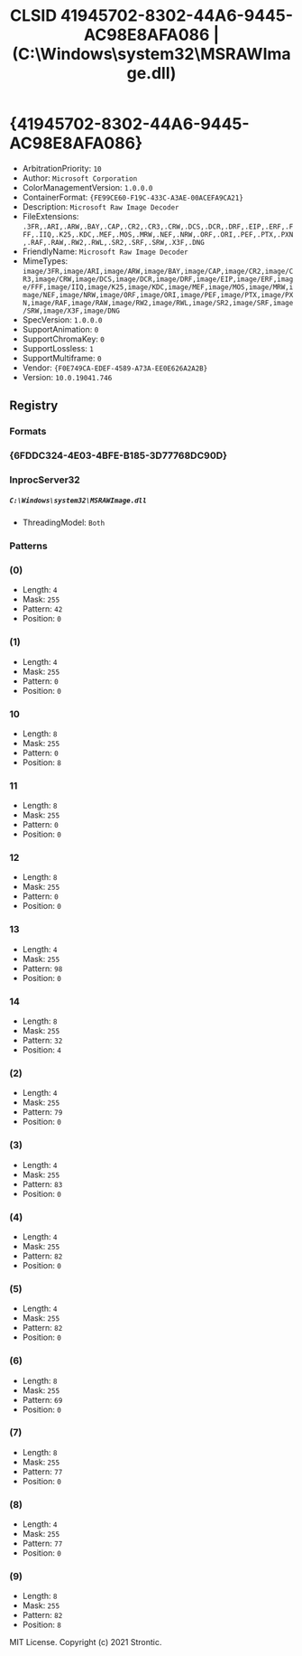 ﻿---
title: "CLSID 41945702-8302-44A6-9445-AC98E8AFA086 | (C:\\Windows\\system32\\MSRAWImage.dll)"
excerpt: What is COM-Object CLSID 41945702-8302-44A6-9445-AC98E8AFA086?
---

# {41945702-8302-44A6-9445-AC98E8AFA086}

* ArbitrationPriority: `10`
* Author: `Microsoft Corporation`
* ColorManagementVersion: `1.0.0.0`
* ContainerFormat: `{FE99CE60-F19C-433C-A3AE-00ACEFA9CA21}`
* Description: `Microsoft Raw Image Decoder`
* FileExtensions: `.3FR,.ARI,.ARW,.BAY,.CAP,.CR2,.CR3,.CRW,.DCS,.DCR,.DRF,.EIP,.ERF,.FFF,.IIQ,.K25,.KDC,.MEF,.MOS,.MRW,.NEF,.NRW,.ORF,.ORI,.PEF,.PTX,.PXN,.RAF,.RAW,.RW2,.RWL,.SR2,.SRF,.SRW,.X3F,.DNG`
* FriendlyName: `Microsoft Raw Image Decoder`
* MimeTypes: `image/3FR,image/ARI,image/ARW,image/BAY,image/CAP,image/CR2,image/CR3,image/CRW,image/DCS,image/DCR,image/DRF,image/EIP,image/ERF,image/FFF,image/IIQ,image/K25,image/KDC,image/MEF,image/MOS,image/MRW,image/NEF,image/NRW,image/ORF,image/ORI,image/PEF,image/PTX,image/PXN,image/RAF,image/RAW,image/RW2,image/RWL,image/SR2,image/SRF,image/SRW,image/X3F,image/DNG`
* SpecVersion: `1.0.0.0`
* SupportAnimation: `0`
* SupportChromaKey: `0`
* SupportLossless: `1`
* SupportMultiframe: `0`
* Vendor: `{F0E749CA-EDEF-4589-A73A-EE0E626A2A2B}`
* Version: `10.0.19041.746`

## Registry


### Formats


### {6FDDC324-4E03-4BFE-B185-3D77768DC90D}


### InprocServer32

##### `C:\Windows\system32\MSRAWImage.dll`
* ThreadingModel: `Both`

### Patterns


### (0)

* Length: `4`
* Mask: `255`
* Pattern: `42`
* Position: `0`

### (1)

* Length: `4`
* Mask: `255`
* Pattern: `0`
* Position: `0`

### 10

* Length: `8`
* Mask: `255`
* Pattern: `0`
* Position: `8`

### 11

* Length: `8`
* Mask: `255`
* Pattern: `0`
* Position: `0`

### 12

* Length: `8`
* Mask: `255`
* Pattern: `0`
* Position: `0`

### 13

* Length: `4`
* Mask: `255`
* Pattern: `98`
* Position: `0`

### 14

* Length: `8`
* Mask: `255`
* Pattern: `32`
* Position: `4`

### (2)

* Length: `4`
* Mask: `255`
* Pattern: `79`
* Position: `0`

### (3)

* Length: `4`
* Mask: `255`
* Pattern: `83`
* Position: `0`

### (4)

* Length: `4`
* Mask: `255`
* Pattern: `82`
* Position: `0`

### (5)

* Length: `4`
* Mask: `255`
* Pattern: `82`
* Position: `0`

### (6)

* Length: `8`
* Mask: `255`
* Pattern: `69`
* Position: `0`

### (7)

* Length: `8`
* Mask: `255`
* Pattern: `77`
* Position: `0`

### (8)

* Length: `4`
* Mask: `255`
* Pattern: `77`
* Position: `0`

### (9)

* Length: `8`
* Mask: `255`
* Pattern: `82`
* Position: `8`

MIT License. Copyright (c) 2021 Strontic.


